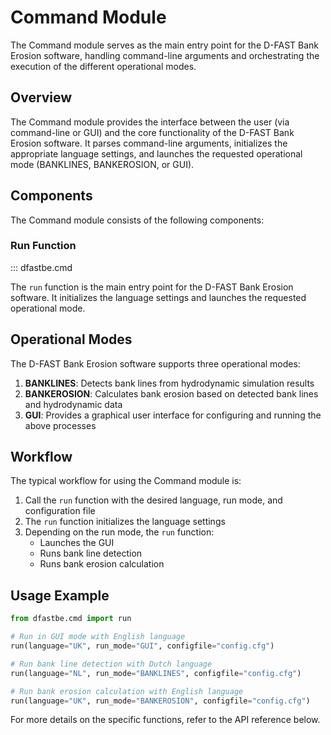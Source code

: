 # Command Module

The Command module serves as the main entry point for the D-FAST Bank Erosion software, handling command-line arguments and orchestrating the execution of the different operational modes.

## Overview

The Command module provides the interface between the user (via command-line or GUI) and the core functionality of the D-FAST Bank Erosion software. It parses command-line arguments, initializes the appropriate language settings, and launches the requested operational mode (BANKLINES, BANKEROSION, or GUI).

## Components

The Command module consists of the following components:

### Run Function

::: dfastbe.cmd

The `run` function is the main entry point for the D-FAST Bank Erosion software. It initializes the language settings and launches the requested operational mode.

## Operational Modes

The D-FAST Bank Erosion software supports three operational modes:

1. **BANKLINES**: Detects bank lines from hydrodynamic simulation results
2. **BANKEROSION**: Calculates bank erosion based on detected bank lines and hydrodynamic data
3. **GUI**: Provides a graphical user interface for configuring and running the above processes

## Workflow

The typical workflow for using the Command module is:

1. Call the `run` function with the desired language, run mode, and configuration file
2. The `run` function initializes the language settings
3. Depending on the run mode, the `run` function:
   - Launches the GUI
   - Runs bank line detection
   - Runs bank erosion calculation

## Usage Example

```python
from dfastbe.cmd import run

# Run in GUI mode with English language
run(language="UK", run_mode="GUI", configfile="config.cfg")

# Run bank line detection with Dutch language
run(language="NL", run_mode="BANKLINES", configfile="config.cfg")

# Run bank erosion calculation with English language
run(language="UK", run_mode="BANKEROSION", configfile="config.cfg")
```

For more details on the specific functions, refer to the API reference below.
